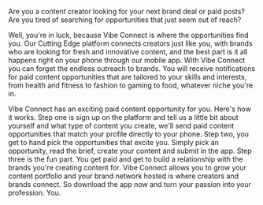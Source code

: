 Are you a content creator looking for your next brand deal or paid posts? Are you tired of searching for opportunities that just seem out of reach? 

Well, you're in luck, because Vibe Connect is where the opportunities find you. Our Cutting Edge platform connects creators just like you, with brands who are looking for fresh and innovative content, and the best part is it all happens right on your phone through our mobile app. With Vibe Connect you can forget the endless outreach to brands. You will receive notifications for paid content opportunities that are tailored to your skills and interests, from health and fitness to fashion to gaming to food, whatever niche you're in.

Vibe Connect has an exciting paid content opportunity for you. Here's how it works. Step one is sign up on the platform and tell us a little bit about yourself and what type of content you create, we'll send paid content opportunities that match your profile directly to your phone. Step two, you get to hand pick the opportunities that excite you. Simply pick an opportunity, read the brief, create your content and submit in the app. Step three is the fun part. You get paid and get to build a relationship with the brands you're creating content for. Vibe Connect allows you to grow your content portfolio and your brand network hosted is where creators and brands connect. So download the app now and turn your passion into your profession. You.